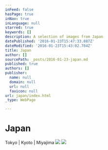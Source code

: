 ```yaml
---
inFeed: false
hasPage: true
inNav: true
inLanguage: null
starred: true
keywords: []
description: A selection of images from Japan
datePublished: '2016-01-23T15:47:33.887Z'
dateModified: '2016-01-23T15:43:02.784Z'
title: Japan
author: []
sourcePath: _posts/2016-01-23-japan.md
published: true
authors: []
publisher:
  name: null
  domain: null
  url: null
  favicon: null
url: japan/index.html
_type: WebPage

---
```

# Japan

Tokyo | Kyoto | Miyajima
![](https://the-grid-user-content.s3-us-west-2.amazonaws.com/d491f5be-0422-4e63-a03c-ed8edd3b4a68.jpg)
![](https://the-grid-user-content.s3-us-west-2.amazonaws.com/bd94dac4-322b-471d-b10e-57c04d73687a.jpg)